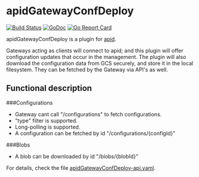 # apidGatewayConfDeploy

[![Build Status](https://travis-ci.org/apid/apidGatewayConfDeploy.svg)](https://travis-ci.org/apid/apidGatewayConfDeploy) [![GoDoc](https://godoc.org/github.com/apid/apidGatewayConfDeploy?status.svg)](https://godoc.org/github.com/apid/apidGatewayConfDeploy) [![Go Report Card](https://goreportcard.com/badge/github.com/apid/apidGatewayConfDeploy)](https://goreportcard.com/report/github.com/apid/apidGatewayConfDeploy)

apidGatewayConfDeploy is a plugin for
[apid](http://github.com/apid/apid).

Gateways acting as clients will connect to apid; and this plugin will
offer configuration updates that occur in the management. The plugin
will also download the configuration data from GCS securely, and store
it in the local filesystem. They can be fetched by the Gateway via API's
as well.

## Functional description

###Configurations
* Gateway cant call "/configurations" to fetch configurations.
* "type" filter is supported.
* Long-polling is supported.
* A configuration can be fetched by id "/configurations/{configId}"

###Blobs
* A blob can be downloaded by id "/blobs/{blobId}"


For details, check the file [apidGatewayConfDeploy-api.yaml](swagger.yaml).

